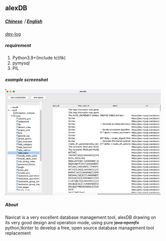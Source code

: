 ## alexDB

##### [Chinese](./README.CN.md)｜[English](./README.md)

[dev-log](./dev-log.md)



##### requirement

1. Python3.9+(include tcl/tk)
2. pymysql
3. PIL

##### example screenshot

![](./example.png)

##### About

Navicat is a very excellent database management tool, alexDB drawing on its very good design and operation mode, using pure ~~java openjfx~~ python,tkinter to develop a free, open source database management tool replacement
